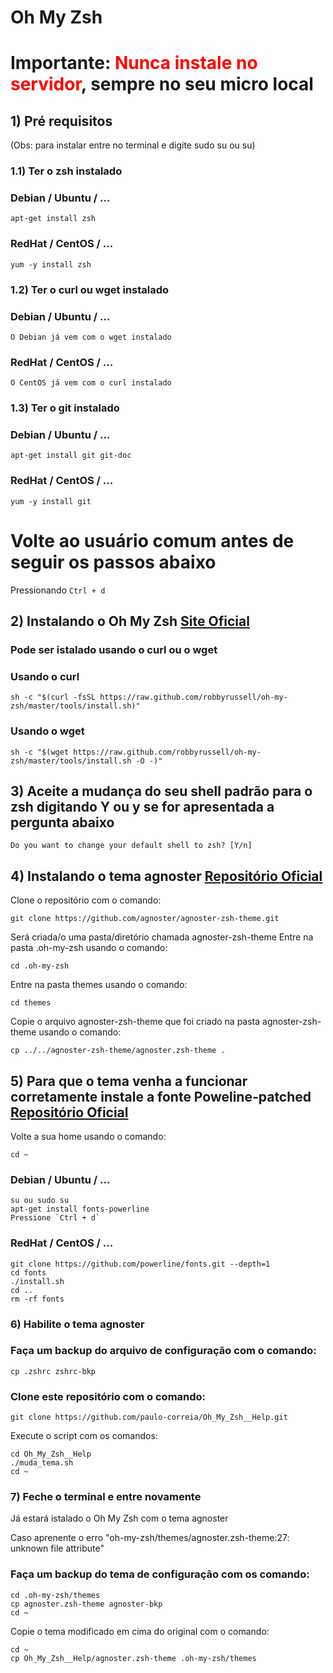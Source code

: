 # Oh My Zsh

# Importante: <font color="red">Nunca instale no servidor</font>, sempre no seu micro local

## 1) Pré requisitos 
(Obs: para instalar entre no terminal e digite sudo su ou su)
### 1.1) Ter o zsh instalado
### Debian / Ubuntu / ...
```
apt-get install zsh
```
### RedHat / CentOS / ...
```
yum -y install zsh
```
### 1.2) Ter o curl ou wget instalado
### Debian / Ubuntu / ...
```
O Debian já vem com o wget instalado
```
### RedHat / CentOS / ...
```
O CentOS já vem com o curl instalado
```
### 1.3) Ter o git instalado
### Debian / Ubuntu / ...
```
apt-get install git git-doc
```
### RedHat / CentOS / ...
```
yum -y install git
```

# Volte ao usuário comum antes de seguir os passos abaixo
Pressionando `Ctrl + d`

## 2) Instalando o Oh My Zsh <a href="https://ohmyz.sh/">Site Oficial</a>
### Pode ser istalado usando o curl ou o wget
### Usando o curl
```
sh -c "$(curl -fsSL https://raw.github.com/robbyrussell/oh-my-zsh/master/tools/install.sh)"
```
### Usando o wget
```
sh -c "$(wget https://raw.github.com/robbyrussell/oh-my-zsh/master/tools/install.sh -O -)"
```
## 3) Aceite a mudança do seu shell padrão para o zsh digitando Y ou y se for apresentada a pergunta abaixo
```
Do you want to change your default shell to zsh? [Y/n]
```
## 4) Instalando o tema agnoster <a href="https://github.com/agnoster/agnoster-zsh-theme">Repositório Oficial</a>
Clone o repositório com o comando:
```
git clone https://github.com/agnoster/agnoster-zsh-theme.git
```
Será criada/o uma pasta/diretório chamada agnoster-zsh-theme
Entre na pasta .oh-my-zsh usando o comando:
```
cd .oh-my-zsh
```
Entre na pasta themes usando o comando:
```
cd themes
```
Copie o arquivo agnoster-zsh-theme que foi criado na pasta agnoster-zsh-theme usando o comando:
```
cp ../../agnoster-zsh-theme/agnoster.zsh-theme .
```
## 5) Para que o tema venha a funcionar corretamente instale a fonte Poweline-patched <a href="https://github.com/powerline/fonts">Repositório Oficial</a>
Volte a sua home usando o comando:
```
cd ~
```
### Debian / Ubuntu / ...
```
su ou sudo su
apt-get install fonts-powerline
Pressione `Ctrl + d`
```
### RedHat / CentOS / ...
```
git clone https://github.com/powerline/fonts.git --depth=1
cd fonts
./install.sh
cd ..
rm -rf fonts
```
### 6) Habilite o tema agnoster
### Faça um backup do arquivo de configuração com o comando:
```
cp .zshrc zshrc-bkp
```
### Clone este repositório com o comando:
```
git clone https://github.com/paulo-correia/Oh_My_Zsh__Help.git

```
Execute o script com os comandos:
```
cd Oh_My_Zsh__Help
./muda_tema.sh
cd ~
```
### 7) Feche o terminal e entre novamente
Já estará istalado o Oh My Zsh com o tema agnoster

Caso aprenente o erro "oh-my-zsh/themes/agnoster.zsh-theme:27: unknown file attribute"
### Faça um backup do tema de configuração com os comando:
```
cd .oh-my-zsh/themes
cp agnoster.zsh-theme agnoster-bkp
cd ~
```
Copie o tema modificado em cima do original com o comando:
```
cd ~
cp Oh_My_Zsh__Help/agnoster.zsh-theme .oh-my-zsh/themes
```
